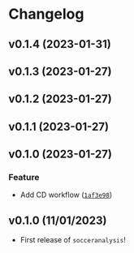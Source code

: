 # Changelog

<!--next-version-placeholder-->

## v0.1.4 (2023-01-31)


## v0.1.3 (2023-01-27)


## v0.1.2 (2023-01-27)


## v0.1.1 (2023-01-27)


## v0.1.0 (2023-01-27)
### Feature
* Add CD workflow ([`1af3e98`](https://github.com/UBC-MDS/socceranalysis_python/commit/1af3e98414548fc7102296fb0f0e8b77c53a9cdb))

## v0.1.0 (11/01/2023)

- First release of `socceranalysis`!